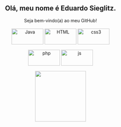 <div align="center">
  <h2 align="center"><strong>Olá, meu nome é Eduardo Sieglitz.</strong></h2>Seja bem-vindo(a) ao meu GitHub!
</div>
<br>
<div style="display: inline_block" align="center">
  <img align="center" alt="Java" height="50" width="100" src="https://cdn.jsdelivr.net/gh/devicons/devicon/icons/java/java-original.svg">
  <img align="center" alt="HTML" height="50" width="100" src="https://cdn.jsdelivr.net/gh/devicons/devicon/icons/html5/html5-original.svg">
  <img align="center" alt="css3" height="50" width="100" src="https://cdn.jsdelivr.net/gh/devicons/devicon/icons/css3/css3-original.svg">
  <br><br>
  <img align="center" alt="php" height="50" width="100" src="https://cdn.jsdelivr.net/gh/devicons/devicon/icons/php/php-original.svg">
  <img align="center" alt="js" height="50" width="100" src="https://cdn.jsdelivr.net/gh/devicons/devicon/icons/javascript/javascript-original.svg">
</div>
<br>
<div align="center">
  <a href="https://github.com/EduardoSieglitz">
  <img height="160em" src="https://github-readme-stats.vercel.app/api/top-langs/?username=EduardoSieglitz&layout=compact&theme=aura"/>
</div>
